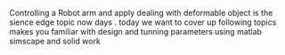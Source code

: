 Controlling a Robot arm and apply dealing with deformable object is the sience edge topic now days . today we want to cover up following topics makes you familiar with design and tunning parameters using matlab 
simscape and solid work
